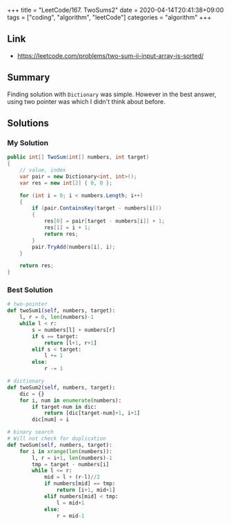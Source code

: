+++
title = "LeetCode/167. TwoSums2"
date = 2020-04-14T20:41:38+09:00
tags = ["coding", "algorithm", "leetCode"]
categories = "algorithm"
+++

<div class="description">

## Link

- https://leetcode.com/problems/two-sum-ii-input-array-is-sorted/

## Summary

Finding solution with `Dictionary` was simple. However in the best answer, using two pointer was which I didn't think about before.

## Solutions

### My Solution

```cs
public int[] TwoSum(int[] numbers, int target)
{
	// value, index
	var pair = new Dictionary<int, int>();
	var res = new int[2] { 0, 0 };

	for (int i = 0; i < numbers.Length; i++)
	{
		if (pair.ContainsKey(target - numbers[i]))
		{
			res[0] = pair[target - numbers[i]] + 1;
			res[1] = i + 1;
			return res;
		}
		pair.TryAdd(numbers[i], i);
	}

	return res;
}
```

### Best Solution

```python
# two-pointer
def twoSum1(self, numbers, target):
	l, r = 0, len(numbers)-1
	while l < r:
		s = numbers[l] + numbers[r]
		if s == target:
			return [l+1, r+1]
		elif s < target:
			l += 1
		else:
			r -= 1

# dictionary           
def twoSum2(self, numbers, target):
	dic = {}
	for i, num in enumerate(numbers):
		if target-num in dic:
			return [dic[target-num]+1, i+1]
		dic[num] = i

# binary search        
# Will not check for duplication
def twoSum(self, numbers, target):
	for i in xrange(len(numbers)):
		l, r = i+1, len(numbers)-1
		tmp = target - numbers[i]
		while l <= r:
			mid = l + (r-l)//2
			if numbers[mid] == tmp:
				return [i+1, mid+1]
			elif numbers[mid] < tmp:
				l = mid+1
			else:
				r = mid-1		
```